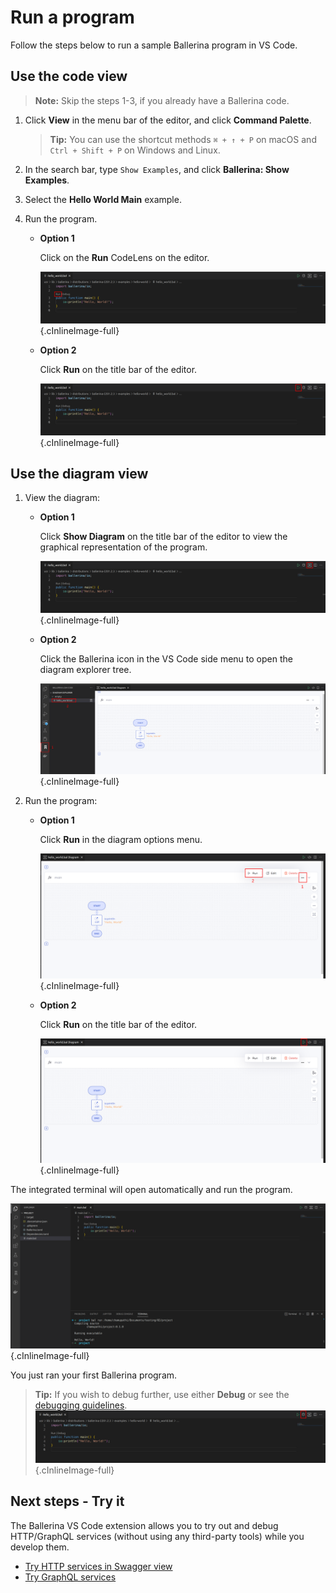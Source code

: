 # Run a program

Follow the steps below to run a sample Ballerina program in VS Code. 

## Use the code view

>**Note:** Skip the steps 1-3, if you already have a Ballerina code.
  
1. Click **View** in the menu bar of the editor, and click **Command Palette**.

    >**Tip:** You can use the shortcut methods `⌘ + ↑ + P` on macOS and `Ctrl + Shift + P` on Windows and Linux.

2. In the search bar, type `Show Examples`, and click **Ballerina: Show Examples**.

3. Select the **Hello World Main** example.

4. Run the program.

    - **Option 1**
      
        Click on the **Run** CodeLens on the editor. 
      
        ![Run codeLense](../img/build-and-try/build-and-run/run-code-lense.png){.cInlineImage-full}

    - **Option 2**
    
        Click **Run** on the title bar of the editor.
      
        ![Run button](../img/build-and-try/build-and-run/run-button.png){.cInlineImage-full}

## Use the diagram view
  
1. View the diagram:

    - **Option 1**

        Click **Show Diagram** on the title bar of the editor to view the graphical representation of the program.
        
        ![Show diagram](../img/build-and-try/build-and-run/show-diagram-button.png){.cInlineImage-full}

    - **Option 2**

        Click the Ballerina icon in the VS Code side menu to open the diagram explorer tree.
        
        ![Diagram explorer](../img/build-and-try/build-and-run/diagram-explorer.png){.cInlineImage-full}

2. Run the program:

    - **Option 1**

        Click **Run** in the diagram options menu.

        ![Run diagram button](../img/build-and-try/build-and-run/run-diagram-button.png){.cInlineImage-full}

    - **Option 2**
    
        Click **Run** on the title bar of the editor.

        ![Header button](../img/build-and-try/build-and-run/run-diagram-header-button.png){.cInlineImage-full}

The integrated terminal will open automatically and run the program.

![Run output](../img/build-and-try/build-and-run/run-output.png){.cInlineImage-full}

You just ran your first Ballerina program.

>**Tip:** If you wish to debug further, use either **Debug** or see the [debugging guidelines](../debug-the-code.md).
![Debug button](../img/build-and-try/build-and-run/debug-button.png){.cInlineImage-full}

## Next steps - Try it

The Ballerina VS Code extension allows you to try out and debug HTTP/GraphQL services (without using any third-party tools) while you develop them. 

* [Try HTTP services in Swagger view](try-the-code/try-http-services.md)
* [Try GraphQL services](try-the-code/try-graphql-services.md)
